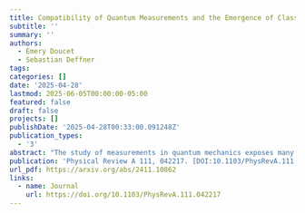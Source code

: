 ```yaml
---
title: Compatibility of Quantum Measurements and the Emergence of Classical Objectivity
subtitle: ''
summary: ''
authors:
  - Emery Doucet
  - Sebastian Deffner
tags:
categories: []
date: '2025-04-28'
lastmod: 2025-06-05T00:00:00-05:00
featured: false
draft: false
projects: []
publishDate: '2025-04-28T00:33:00.091248Z'
publication_types:
  - '3'
abstract: "The study of measurements in quantum mechanics exposes many of the ways in which the quantum world is different. For example, one of the hallmarks of quantum mechanics is that observables may be incompatible, implying among other things that it is not always possible to find joint probability distributions which fully capture the joint statistics of multiple measurements. Instead, one must employ more general tools such as the Kirkwood-Dirac quasiprobability (KDQ) distribution, which may exhibit negative or non-real values heralding non-classicality. In this Letter, we consider the KDQ distributions describing arbitrary collections of measurements on disjoint components of some generic multipartite system. We show that the system dynamics ensures that these distributions are classical if and only if the Hamiltonian supports Quantum Darwinism. Thus, we demonstrate a fundamental relationship between these two notions of classicality and their emergence in the quantum world."
publication: 'Physical Review A 111, 042217. [DOI:10.1103/PhysRevA.111.042217](https://doi.org/10.1103/PhysRevA.111.042217)'
url_pdf: https://arxiv.org/abs/2411.10862
links:
  - name: Journal
    url: https://doi.org/10.1103/PhysRevA.111.042217
---
```

